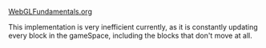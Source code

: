 [WebGLFundamentals.org](https://webglfundamentals.org)

This implementation is very inefficient currently, as it is constantly updating every block in the gameSpace, including the blocks that don't move at all.
